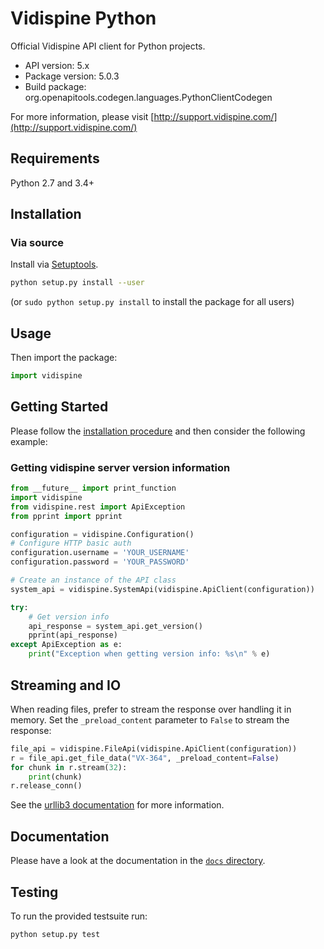 # Vidispine Python

Official Vidispine API client for Python projects.

- API version: 5.x
- Package version: 5.0.3
- Build package: org.openapitools.codegen.languages.PythonClientCodegen

For more information, please visit [http://support.vidispine.com/](http://support.vidispine.com/)

## Requirements

Python 2.7 and 3.4+

## Installation
### Via source

Install via [Setuptools](http://pypi.python.org/pypi/setuptools).

```sh
python setup.py install --user
```
(or `sudo python setup.py install` to install the package for all users)

## Usage

Then import the package:
```python
import vidispine
```

## Getting Started

Please follow the [installation procedure](#installation) and then consider the following example:

### Getting vidispine server version information

```python
from __future__ import print_function
import vidispine
from vidispine.rest import ApiException
from pprint import pprint

configuration = vidispine.Configuration()
# Configure HTTP basic auth
configuration.username = 'YOUR_USERNAME'
configuration.password = 'YOUR_PASSWORD'

# Create an instance of the API class
system_api = vidispine.SystemApi(vidispine.ApiClient(configuration))

try:
    # Get version info
    api_response = system_api.get_version()
    pprint(api_response)
except ApiException as e:
    print("Exception when getting version info: %s\n" % e)
```

## Streaming and IO

When reading files, prefer to stream the response over handling it in memory.
Set the `_preload_content` parameter to `False` to stream the response:

```python
file_api = vidispine.FileApi(vidispine.ApiClient(configuration))
r = file_api.get_file_data("VX-364", _preload_content=False)
for chunk in r.stream(32):
    print(chunk)
r.release_conn()
```

See the [urllib3 documentation](https://urllib3.readthedocs.io/en/latest/advanced-usage.html#stream) for more information.

## Documentation

Please have a look at the documentation in the [`docs` directory](docs/).

## Testing

To run the provided testsuite run:

```sh
python setup.py test
```
